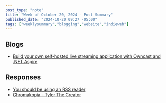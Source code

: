 ```yaml
---
post_type: "note" 
title: "Week of October 20, 2024 - Post Summary"
published_date: "2024-10-20 09:27 -05:00"
tags: ["weeklysummary","blogging","website","indieweb"]
---
```


## Blogs

- [Build your own self-hosted live streaming application with Owncast and .NET Aspire](/posts/build-your-own-live-streaming-app-owncast-dotnet-aspire)

## Responses

- [You should be using an RSS reader](/notes/you-should-be-using-rss-reader-pluralistic/)
- [Chromakopia - Tyler The Creator](/responses/chromakopia-tyler-the-creator)
    